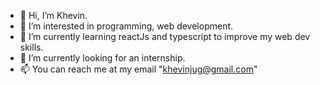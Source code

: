 - 👋 Hi, I’m Khevin.
- 👀 I’m interested in programming, web development.
- 🌱 I’m currently learning reactJs and typescript to improve my web dev skills.
- 💞️ I’m currently looking for an internship.
- 📫 You can reach me at my email "khevinjug@gmail.com"

<!---
KhevJ/KhevJ is a ✨ special ✨ repository because its `README.md` (this file) appears on your GitHub profile.
You can click the Preview link to take a look at your changes.
--->
